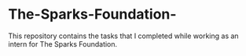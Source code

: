 # The-Sparks-Foundation-
This repository contains the tasks that I completed while working as an intern for The Sparks Foundation.
